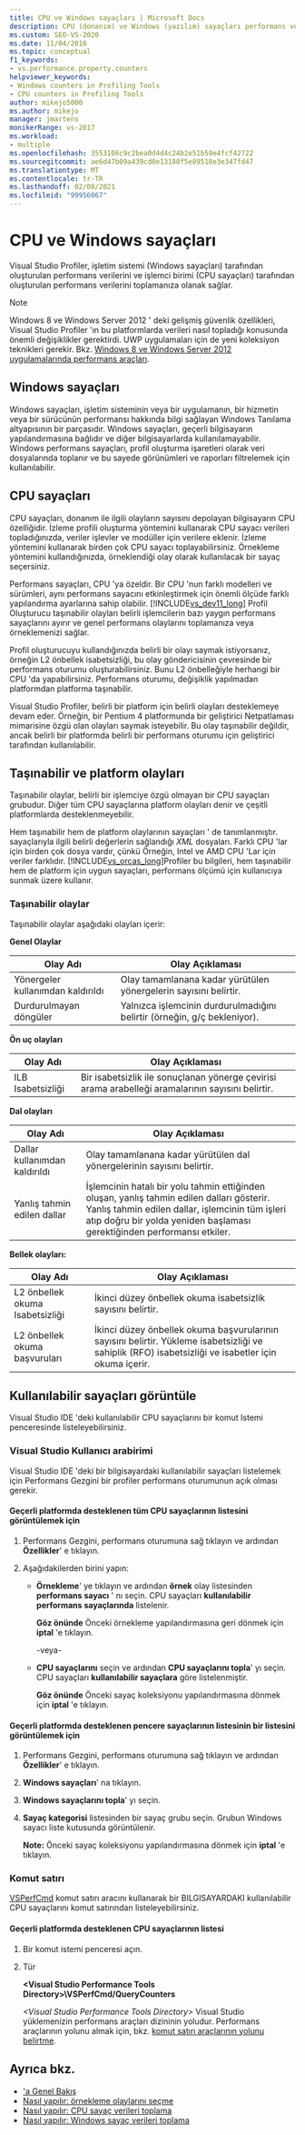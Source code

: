 ```yaml
---
title: CPU ve Windows sayaçları | Microsoft Docs
description: CPU (donanım) ve Windows (yazılım) sayaçları performans verileri sağlar. Bunları görüntülemeyi ve verileri nasıl toplayacağınızı öğrenin.
ms.custom: SEO-VS-2020
ms.date: 11/04/2016
ms.topic: conceptual
f1_keywords:
- vs.performance.property.counters
helpviewer_keywords:
- Windows counters in Profiling Tools
- CPU counters in Profiling Tools
author: mikejo5000
ms.author: mikejo
manager: jmartens
monikerRange: vs-2017
ms.workload:
- multiple
ms.openlocfilehash: 3553106c9c2bea0d4d4c24b2e51b59e4fcf42722
ms.sourcegitcommit: ae6d47b09a439cd0e13180f5e89510e3e347fd47
ms.translationtype: MT
ms.contentlocale: tr-TR
ms.lasthandoff: 02/08/2021
ms.locfileid: "99956067"
---
```

# <a name="cpu-and-windows-counters"></a>CPU ve Windows sayaçları

Visual Studio Profiler, işletim sistemi (Windows sayaçları) tarafından oluşturulan performans verilerini ve işlemci birimi (CPU sayaçları) tarafından oluşturulan performans verilerini toplamanıza olanak sağlar.

> [!NOTE]
> Windows 8 ve Windows Server 2012 ' deki gelişmiş güvenlik özellikleri, Visual Studio Profiler 'ın bu platformlarda verileri nasıl topladığı konusunda önemli değişiklikler gerektirdi. UWP uygulamaları için de yeni koleksiyon teknikleri gerekir. Bkz. [Windows 8 ve Windows Server 2012 uygulamalarında performans araçları](../profiling/performance-tools-on-windows-8-and-windows-server-2012-applications.md).

## <a name="windows-counters"></a>Windows sayaçları

Windows sayaçları, işletim sisteminin veya bir uygulamanın, bir hizmetin veya bir sürücünün performansı hakkında bilgi sağlayan Windows Tanılama altyapısının bir parçasıdır. Windows sayaçları, geçerli bilgisayarın yapılandırmasına bağlıdır ve diğer bilgisayarlarda kullanılamayabilir. Windows performans sayaçları, profil oluşturma işaretleri olarak veri dosyalarında toplanır ve bu sayede görünümleri ve raporları filtrelemek için kullanılabilir.

## <a name="cpu-counters"></a>CPU sayaçları

CPU sayaçları, donanım ile ilgili olayların sayısını depolayan bilgisayarın CPU özelliğidir. İzleme profili oluşturma yöntemini kullanarak CPU sayacı verileri topladığınızda, veriler işlevler ve modüller için verilere eklenir. İzleme yöntemini kullanarak birden çok CPU sayacı toplayabilirsiniz. Örnekleme yöntemini kullandığınızda, örneklendiği olay olarak kullanılacak bir sayaç seçersiniz.

Performans sayaçları, CPU 'ya özeldir. Bir CPU 'nun farklı modelleri ve sürümleri, aynı performans sayacını etkinleştirmek için önemli ölçüde farklı yapılandırma ayarlarına sahip olabilir. [!INCLUDE[vs_dev11_long](../data-tools/includes/vs_dev11_long_md.md)] Profil Oluşturucu taşınabilir olayları belirli işlemcilerin bazı yaygın performans sayaçlarını ayırır ve genel performans olaylarını toplamanıza veya örneklemenizi sağlar.

Profil oluşturucuyu kullandığınızda belirli bir olayı saymak istiyorsanız, örneğin L2 önbellek isabetsizliği, bu olay göndericisinin çevresinde bir performans oturumu oluşturabilirsiniz. Bunu L2 önbelleğiyle herhangi bir CPU 'da yapabilirsiniz. Performans oturumu, değişiklik yapılmadan platformdan platforma taşınabilir.

Visual Studio Profiler, belirli bir platform için belirli olayları desteklemeye devam eder. Örneğin, bir Pentium 4 platformunda bir geliştirici Netpatlaması mimarisine özgü olan olayları saymak isteyebilir. Bu olay taşınabilir değildir, ancak belirli bir platformda belirli bir performans oturumu için geliştirici tarafından kullanılabilir.

## <a name="portable-and-platform-events"></a>Taşınabilir ve platform olayları

Taşınabilir olaylar, belirli bir işlemciye özgü olmayan bir CPU sayaçları grubudur. Diğer tüm CPU sayaçlarına platform olayları denir ve çeşitli platformlarda desteklenmeyebilir.

 Hem taşınabilir hem de platform olaylarının sayaçları ' de tanımlanmıştır. sayaçlarıyla ilgili belirli değerlerin sağlandığı *XML* dosyaları. Farklı CPU 'lar için birden çok dosya vardır, çünkü Örneğin, Intel ve AMD CPU 'Lar için veriler farklıdır. [!INCLUDE[vs_orcas_long](../debugger/includes/vs_orcas_long_md.md)]Profiler bu bilgileri, hem taşınabilir hem de platform için uygun sayaçları, performans ölçümü için kullanıcıya sunmak üzere kullanır.

### <a name="portable-events"></a>Taşınabilir olaylar

Taşınabilir olaylar aşağıdaki olayları içerir:

**Genel Olaylar**

|Olay Adı|Olay Açıklaması|
|----------------|-----------------------|
|Yönergeler kullanımdan kaldırıldı|Olay tamamlanana kadar yürütülen yönergelerin sayısını belirtir.|
|Durdurulmayan döngüler|Yalnızca işlemcinin durdurulmadığını belirtir (örneğin, g/ç bekleniyor).|

**Ön uç olayları**

|Olay Adı|Olay Açıklaması|
|----------------|-----------------------|
|ILB Isabetsizliği|Bir isabetsizlik ile sonuçlanan yönerge çevirisi arama arabelleği aramalarının sayısını belirtir.|

**Dal olayları**

|Olay Adı|Olay Açıklaması|
|----------------|-----------------------|
|Dallar kullanımdan kaldırıldı|Olay tamamlanana kadar yürütülen dal yönergelerinin sayısını belirtir.|
|Yanlış tahmin edilen dallar|İşlemcinin hatalı bir yolu tahmin ettiğinden oluşan, yanlış tahmin edilen dalları gösterir. Yanlış tahmin edilen dallar, işlemcinin tüm işleri atıp doğru bir yolda yeniden başlaması gerektiğinden performansı etkiler.|

**Bellek olayları:**

|Olay Adı|Olay Açıklaması|
|----------------|-----------------------|
|L2 önbellek okuma Isabetsizliği|İkinci düzey önbellek okuma isabetsizlik sayısını belirtir.|
|L2 önbellek okuma başvuruları|İkinci düzey önbellek okuma başvurularının sayısını belirtir. Yükleme isabetsizliği ve sahiplik (RFO) isabetsizliği ve isabetler için okuma içerir.|

## <a name="view-available-counters"></a>Kullanılabilir sayaçları görüntüle

Visual Studio IDE 'deki kullanılabilir CPU sayaçlarını bir komut Istemi penceresinde listeleyebilirsiniz.

### <a name="visual-studio-ui"></a>Visual Studio Kullanıcı arabirimi

Visual Studio IDE 'deki bir bilgisayardaki kullanılabilir sayaçları listelemek için Performans Gezgini bir profiler performans oturumunun açık olması gerekir.

#### <a name="to-view-a-list-of-a-list-of-all-cpu-counters-that-are-supported-on-the-current-platform"></a>Geçerli platformda desteklenen tüm CPU sayaçlarının listesini görüntülemek için

1. Performans Gezgini, performans oturumuna sağ tıklayın ve ardından **Özellikler**' e tıklayın.

2. Aşağıdakilerden birini yapın:

   - **Örnekleme**' ye tıklayın ve ardından **örnek** olay listesinden **performans sayacı** ' nı seçin. CPU sayaçları **kullanılabilir performans sayaçlarında** listelenir.

      **Göz önünde** Önceki örnekleme yapılandırmasına geri dönmek için **iptal** 'e tıklayın.

     -veya-

   - **CPU sayaçlarını** seçin ve ardından **CPU sayaçlarını topla**' yı seçin. CPU sayaçları **kullanılabilir sayaçlara** göre listelenmiştir.

      **Göz önünde** Önceki sayaç koleksiyonu yapılandırmasına dönmek için **iptal** 'e tıklayın.

#### <a name="to-view-a-list-of-a-list-of-window-counters-that-are-supported-on-the-current-platform"></a>Geçerli platformda desteklenen pencere sayaçlarının listesinin bir listesini görüntülemek için

1. Performans Gezgini, performans oturumuna sağ tıklayın ve ardından **Özellikler**' e tıklayın.

2. **Windows sayaçları**' na tıklayın.

3. **Windows sayaçlarını topla**' yı seçin.

4. **Sayaç kategorisi** listesinden bir sayaç grubu seçin. Grubun Windows sayacı liste kutusunda görüntülenir.

     **Note:** Önceki sayaç koleksiyonu yapılandırmasına dönmek için **iptal** 'e tıklayın.

### <a name="command-line"></a>Komut satırı

[VSPerfCmd](../profiling/vsperfcmd.md) komut satırı aracını kullanarak bir BILGISAYARDAKI kullanılabilir CPU sayaçlarını komut satırından listeleyebilirsiniz.

#### <a name="to-list-of-cpu-counters-that-are-supported-on-the-current-platform"></a>Geçerli platformda desteklenen CPU sayaçlarının listesi

1. Bir komut istemi penceresi açın.

2. Tür

     **\<Visual Studio Performance Tools Directory>\VSPerfCmd/QueryCounters**

     *\<Visual Studio Performance Tools Directory>* Visual Studio yüklemenizin performans araçları dizininin yoludur. Performans araçlarının yolunu almak için, bkz. [komut satırı araçlarının yolunu belirtme](../profiling/specifying-the-path-to-profiling-tools-command-line-tools.md).

## <a name="see-also"></a>Ayrıca bkz.

- ['a Genel Bakış](../profiling/overviews-performance-tools.md)
- [Nasıl yapılır: örnekleme olaylarını seçme](../profiling/how-to-choose-sampling-events.md)
- [Nasıl yapılır: CPU sayaç verileri toplama](../profiling/how-to-collect-cpu-counter-data.md)
- [Nasıl yapılır: Windows sayaç verileri toplama](../profiling/how-to-collect-windows-counter-data.md)
